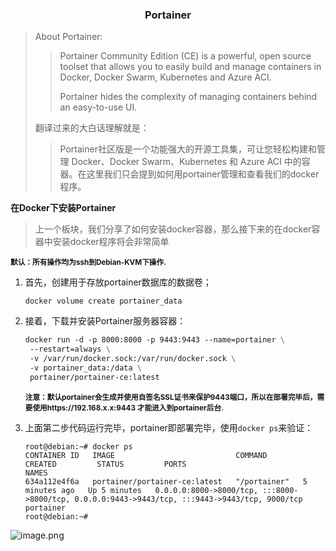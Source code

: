 <center><h3>Portainer</h3></center>

> About Portainer:
>
> > Portainer Community Edition (CE)  is a powerful, open source toolset that allows you to easily build and manage containers in Docker, Docker Swarm, Kubernetes and Azure ACI.
> >
> > Portainer hides the complexity of managing containers behind an easy-to-use UI. 
>
> 翻译过来的大白话理解就是：
>
> > Portainer社区版是一个功能强大的开源工具集，可让您轻松构建和管理 Docker、Docker Swarm、Kubernetes 和 Azure ACI 中的容器。在这里我们只会提到如何用portainer管理和查看我们的docker程序。



**在Docker下安装Portainer**

> 上一个板块，我们分享了如何安装docker容器，那么接下来的在docker容器中安装docker程序将会非常简单

<small><b>默认：所有操作均为ssh到Debian-KVM下操作</b></small>.

1. 首先，创建用于存放portainer数据库的数据卷；
   ```shell
   docker volume create portainer_data
   ```

2. 接着，下载并安装Portainer服务器容器：
   ```dockerfile
   docker run -d -p 8000:8000 -p 9443:9443 --name=portainer \
   	--restart=always \
   	-v /var/run/docker.sock:/var/run/docker.sock \
   	-v portainer_data:/data \
   	portainer/portainer-ce:latest
   ```

   <small><b>注意：默认portainer会生成并使用自签名SSL证书来保护9443端口，所以在部署完毕后，需要使用https://192.168.x.x:9443 才能进入到portainer后台</b></small>.

3. 上面第二步代码运行完毕，portainer即部署完毕，使用`docker ps`来验证：
   ```shell
   root@debian:~# docker ps
   CONTAINER ID   IMAGE                           COMMAND        CREATED         STATUS         PORTS                                                                                            NAMES
   634a112e4f6a   portainer/portainer-ce:latest   "/portainer"   5 minutes ago   Up 5 minutes   0.0.0.0:8000->8000/tcp, :::8000->8000/tcp, 0.0.0.0:9443->9443/tcp, :::9443->9443/tcp, 9000/tcp   portainer
   root@debian:~#
   ```

![image.png](https://s2.loli.net/2022/09/06/2ojXbvZaCKLsJ76.png)



